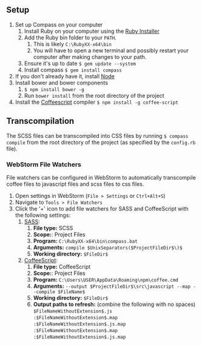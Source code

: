 ## Setup

1. Set up Compass on your computer
	1. Install Ruby on your computer using the [Ruby Installer](http://rubyinstaller.org/)
	1. Add the Ruby bin folder to your `PATH`.  
		1. This is likely `C:\RubyXX-x64\bin`
		1. You will have to open a new terminal and possibly restart your computer after making changes to your path.
	1. Ensure it's up to date 
		`$ gem update --system`
	1. Install compass
		`$ gem install compass`
1. If you don't already have it, install [Node](https://nodejs.org/en/download/)
1. Install bower and bower components 
	1. `$ npm install bower -g`
	1. Run `bower install` from the root directory of the project
1. Install the [Coffeescript](http://coffeescript.org/) compiler
	`$ npm install -g coffee-script`

## Transcompilation

The SCSS files can be transcompiled into CSS files by running `$ compass compile` from the root directory of the project (as specified by the `config.rb` file).

### WebStorm File Watchers
File watchers can be configured in WebStorm to automatically transcompile coffee files to javascript files and scss files to css files.

1. Open settings in WebStorm (`File > Settings` or `Ctrl+Alt+S`)
1. Navigate to `Tools > File Watchers`
1. Click the '+' icon to add file watchers for SASS and CoffeeScript with the following settings:
	1. [SASS](https://www.jetbrains.com/phpstorm/help/working-with-sass-and-scss-in-compass-projects.html):
		1. **File type:**  SCSS
		1. **Scope:**:  Project Files
		1. **Program:**  `C:\RubyXX-x64\bin\compass.bat`
		1. **Arguments:**  `compile $UnixSeparators($ProjectFileDir$\)$`
		1. **Working directory:**  `$FileDir$`
	1. [CoffeeScript](https://www.jetbrains.com/webstorm/help/transpiling-coffeescript-to-javascript.html):
		1. **File type:**  CoffeeScript
		1. **Scope:**:  Project Files
		1. **Program:**  `C:\Users\USER\AppData\Roaming\npm\coffee.cmd`
		1. **Arguments:**  `--output $ProjectFileDir$\src\javascript --map --compile $FileName$ `
		1. **Working directory:**  `$FileDir$`
		1. **Output paths to refresh:**  (combine the following with no spaces)
			`$FileNameWithoutExtension$.js`
			`:$FileNameWithoutExtension$.map`
			`:$FileNameWithoutExtension$.js.map`
			`:$FileNameWithoutExtension$.map`
			`:$FileNameWithoutExtension$.js.map`